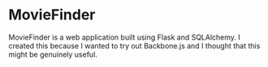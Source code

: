 MovieFinder
============

MovieFinder is a web application built using Flask and SQLAlchemy.
I created this because I wanted to try out Backbone.js and I thought that this might be genuinely useful.

